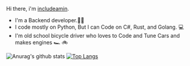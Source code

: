 Hi there, i'm [includeamin](https://includeamin.com).
- I'm a Backend developer.🧑‍💻
- I code mostly on Python, But I can Code on C#, Rust, and Golang. :computer:
- I'm old school bicycle driver who loves to Code and Tune Cars and makes engines :racing_car: :bike: 


![Anurag's github stats](https://github-readme-stats.vercel.app/api?username=includeamin&show_icons=true&theme=radical&count_private=true)
[![Top Langs](https://github-readme-stats.vercel.app/api/top-langs/?username=includeamin&layout=compact&theme=radical)](https://github.com/anuraghazra/github-readme-stats)
